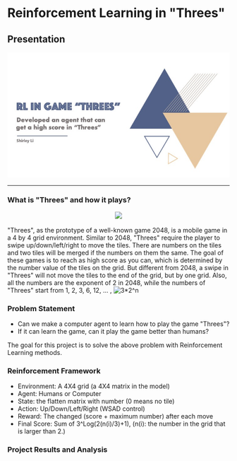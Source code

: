 # Reinforcement Learning in "Threes"

## Presentation

[![Presentation](presentation/rl_threes_slide.jpg)](https://youtu.be/W3iLLTlRbUA)
<hr>

### What is "Threes" and how it plays?

<p align="center">
<img src="https://upload.wikimedia.org/wikipedia/commons/7/74/Threes_video_game_trailer.gif">
</p>

"Threes", as the prototype of a well-known game 2048, is a mobile game in a 4 by 4 grid environment. 
Similar to 2048, "Threes" require the player to swipe up/down/left/right to move the tiles. 
There are numbers on the tiles and two tiles will be merged if the numbers on them the same. 
The goal of these games is to reach as high score as you can, 
which is determined by the number value of the tiles on the grid.
But different from 2048, a swipe in "Threes" will not move the tiles to the end of the grid, 
but by one grid. Also, all the numbers are the exponent of 2 in 2048, while the numbers of "Threes" 
start from 1, 2, 3, 6, 12, ... , ![3*2^n](https://latex.codecogs.com/svg.latex?3*2^n)

### Problem Statement
 - Can we make a computer agent to learn how to play the game "Threes"?
 - If it can learn the game, can it play the game better than humans?

The goal for this project is to solve the above problem with Reinforcement Learning methods.

### Reinforcement Framework

 - Environment: A 4X4 grid (a 4X4 matrix in the model)
 - Agent: Humans or Computer
 - State: the flatten matrix with number (0 means no tile)
 - Action: Up/Down/Left/Right (WSAD control)
 - Reward: The changed (score + maximum number) after each move
 - Final Score: Sum of 3^Log(2(n(i)/3)+1), (n(i): the number in the grid that is larger than 2.)

### Project Results and Analysis




